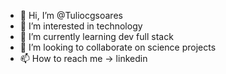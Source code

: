 - 👋 Hi, I’m @Tuliocgsoares
- 👀 I’m interested in technology
- 🌱 I’m currently learning dev full stack
- 💞️ I’m looking to collaborate on science projects
- 📫 How to reach me -> linkedin

